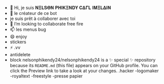 - 👋 Hi, je suis 𝚴𝚵𝐋𝐒𝚯𝚴 𝚸𝚮𝚰𝐊𝚵𝚴𝐃𝐘 𝐂𝚫𝚪𝐋 𝚰𝚳𝚵𝐋𝚫𝚰𝚴
- 👀 le créateur de ce bot
- je suis prêt à collaborer avec toi
- 💞️ I’m looking to collaborate free fire
- 📫 les menus bug 
- 😄 enjoy
-  stickers
- ⚡ .vv
- antidelete
-  block
nelsonphikendy24/nelsonphikendy24 is a ✨ special ✨ repository because its `README.md` (this file) appears on your GitHub profile.
You can click the Preview link to take a look at your changes.
.hacker 
-logomaker
-royaltext
-freestyle 
-presse papier